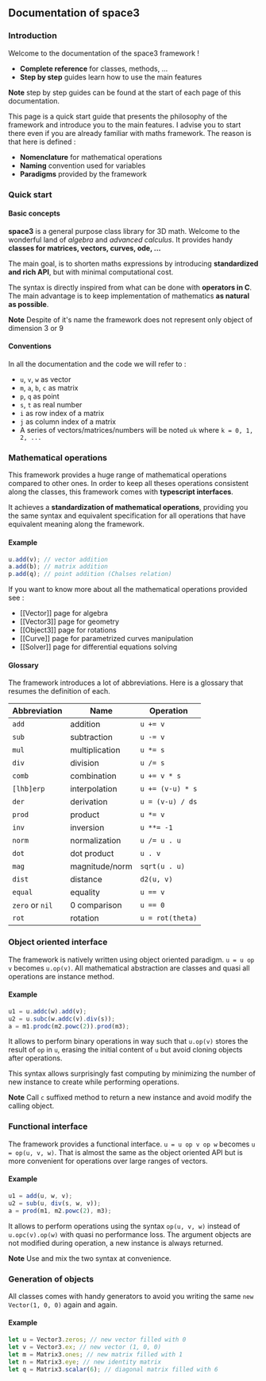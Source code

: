 ## Documentation of space3

### Introduction

Welcome to the documentation of the space3 framework !
- **Complete reference** for classes, methods, ...
- **Step by step** guides learn how to use the main features

**Note** step by step guides can be found at the start of each page of this documentation.

This page is a quick start guide that presents the philosophy of the framework
and introduce you to the main features. I advise you to start there even if
you are already familiar with maths framework. The reason is that here is defined :
- **Nomenclature** for mathematical operations
- **Naming** convention used for variables
- **Paradigms** provided by the framework

### Quick start

#### Basic concepts
**space3** is a general purpose class library for 3D math. Welcome to the wonderful land of _algebra_ and _advanced calculus_.
It provides handy **classes for matrices, vectors, curves, ode, ...**

The main goal, is to shorten maths expressions by introducing **standardized and rich API**, but with minimal computational cost.  

The syntax is directly inspired from what can be done with **operators in C**. The main advantage is to keep
implementation of mathematics **as natural as possible**.

**Note** Despite of it's name the framework does not represent only object of dimension 3 or 9

#### Conventions
In all the documentation and the code we will refer to :
- `u`, `v`, `w` as vector
- `m`, `a`, `b`, `c` as matrix
- `p`, `q` as point
- `s`, `t` as real number
- `i` as row index of a matrix
- `j` as column index of a matrix
- A series of vectors/matrices/numbers will be noted `uk` where `k = 0, 1, 2, ...`

### Mathematical operations

This framework provides a huge range of mathematical operations compared to other ones.
In order to keep all theses operations consistent along the classes, this framework comes with **typescript interfaces**.
 
It achieves a **standardization of mathematical operations**,
providing you the same syntax and equivalent specification for all operations that have equivalent meaning along the framework.

#### Example

```js
u.add(v); // vector addition
a.add(b); // matrix addition
p.add(q); // point addition (Chalses relation)
```

If you want to know more about all the mathematical operations provided see :
- [[Vector]] page for algebra
- [[Vector3]] page for geometry
- [[Object3]] page for rotations
- [[Curve]] page for parametrized curves manipulation
- [[Solver]] page for differential equations solving

#### Glossary
The framework introduces a lot of abbreviations.
Here is a glossary that resumes the definition of each.

| Abbreviation   | Name          | Operation        |
| ---------------|---------------|------------------|
| `add`          | addition      |`u += v`          |
| `sub`          | subtraction   |`u -= v`          |
| `mul`          | multiplication|`u *= s`          |
| `div`          | division      |`u /= s`          |
| `comb`         | combination   |`u += v * s`      |
| `[lhb]erp`     | interpolation |`u += (v-u) * s`  |
| `der`          | derivation    |`u = (v-u) / ds`  |
| `prod`         | product       |`u *= v`          |
| `inv`          | inversion     |`u **= -1`        |
| `norm`         | normalization |`u /= u . u`      |
| `dot`          | dot product   |`u . v`           |
| `mag`          | magnitude/norm|`sqrt(u . u)`     |
| `dist`         | distance      |`d2(u, v)`        |
| `equal`        | equality      |`u == v`          |
| `zero` or `nil`| 0 comparison  |`u == 0`          |
| `rot`          | rotation      |`u = rot(theta)`  |

### Object oriented interface
The framework is natively written using object oriented paradigm. `u = u op v` becomes `u.op(v)`.
All mathematical abstraction are classes and quasi all operations are instance method.

#### Example
```js
u1 = u.addc(w).add(v);
u2 = u.subc(w.addc(v).div(s));
a = m1.prodc(m2.powc(2)).prod(m3);
```
It allows to perform binary operations in way such that `u.op(v)` stores the result of `op` in `u`, erasing the
initial content of `u` but avoid cloning objects after operations.

This syntax allows surprisingly fast computing by minimizing the number of new instance to create while performing operations.

**Note** Call `c` suffixed method to return a new instance and avoid modify the calling object.

### Functional interface
The framework provides a functional interface. `u = u op v op w` becomes `u = op(u, v, w)`. 
That is almost the same as the object oriented API but is more convenient for operations over large ranges of vectors. 

#### Example
```js
u1 = add(u, w, v);
u2 = sub(u, div(s, w, v));
a = prod(m1, m2.powc(2), m3);
```
It allows to perform operations using the syntax `op(u, v, w)` instead of `u.opc(v).op(w)` with quasi no performance loss.
The argument objects are not modified during operation, a new instance is always returned.

**Note** Use and mix the two syntax at convenience.

### Generation of objects
All classes comes with handy generators to avoid you writing the same `new Vector(1, 0, 0)` again and again.

#### Example
```js
let u = Vector3.zeros; // new vector filled with 0
let v = Vector3.ex; // new vector (1, 0, 0)
let m = Matrix3.ones; // new matrix filled with 1
let n = Matrix3.eye; // new identity matrix
let q = Matrix3.scalar(6); // diagonal matrix filled with 6
```
